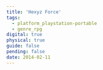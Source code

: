 ```yaml
---
title: 'Hexyz Force'
tags:
  - platform_playstation-portable
  - genre_rpg
digital: true
physical: true
guide: false
pending: false
date: 2014-02-11
---
```

